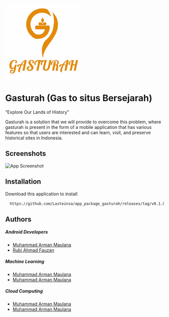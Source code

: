 

![Logo](design/logo.png)


# Gasturah (Gas to situs Bersejarah)

“Explore Our Lands of History”

Gasturah is a solution that we will provide to overcome this problem, where gasturah is present in the form of a mobile application that has various features so that users are interested and can learn, visit, and preserve historical sites in Indonesia.
## Screenshots

![App Screenshot](https://via.placeholder.com/468x300?text=App+Screenshot+Here)


## Installation

Download this application to install

```bash
  https://github.com/Lasteinsa/app_package_gasturah/releases/tag/v0.1.0-alpha
```
    
## Authors

##### Android Developers
- [Muhammad Arman Maulana](https://www.github.com/2001arman)
- [Rubi Ahmad Fauzan](https://www.github.com/Lasteinsa)

##### Machine Learning
- [Muhammad Arman Maulana](https://www.github.com/2001arman)
- [Muhammad Arman Maulana](https://www.github.com/2001arman)

##### Cloud Computing
- [Muhammad Arman Maulana](https://www.github.com/2001arman)
- [Muhammad Arman Maulana](https://www.github.com/2001arman)

